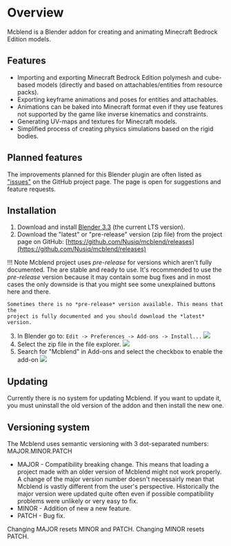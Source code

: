 # Overview
Mcblend is a Blender addon for creating and animating Minecraft Bedrock Edition models.

## Features
- Importing and exporting Minecraft Bedrock Edition polymesh and cube-based models
  (directly and based on attachables/entities from resource packs).
- Exporting keyframe animations and poses for entities and attachables.
- Animations can be baked into Minecraft format even if they use features
  not supported by the game like inverse kinematics and constraints.
- Generating UV-maps and textures for Minecraft models.
- Simplified process of creating physics simulations based on the rigid bodies.

## Planned features
The improvements planned for this Blender plugin are often listed as
["issues"](https://github.com/Nusiq/mcblend/issues) on the GitHub project page.
The page is open for suggestions and feature requests.

## Installation
1. Download and install
  [Blender 3.3](https://www.blender.org/download/releases/3-3/) (the current LTS version).
2. Download the "latest" or "pre-release" version (zip file) from the project
  page on GitHub: [https://github.com/Nusiq/mcblend/releases](https://github.com/Nusiq/mcblend/releases)

!!! Note
    Mcblend project uses *pre-release* for versions which aren't fully
    documented. The are stable and ready to use. It's recommended to use the
    *pre-release* version because it may contain some bug fixes and in most
    cases the only downside is that you might see some unexplained buttons
    here and there.

    Sometimes there is no *pre-release* version available. This means that the
    project is fully documented and you should download the *latest* version.

3. In Blender go to: `Edit -> Preferences -> Add-ons -> Install...`
![](/mcblend/img/blender_addons.png)
4. Select the zip file in the file explorer.
![](/mcblend/img/blender_addons_filechooser.png)
5. Search for "Mcblend" in Add-ons and select the checkbox to enable the add-on
![](/mcblend/img/blender_addons_checkbox.png)

## Updating
Currently there is no system for updating Mcblend. If you want to update it, you
must uninstall the old version of the addon and then install the new one.

## Versioning system
The Mcblend uses semantic versioning with 3 dot-separated numbers:
MAJOR.MINOR.PATCH

- MAJOR - Compatibility breaking change. This means that loading a project made
  with an older version of Mcblend might not work properly. A change of the
  major version number doesn't necessairly mean that Mcblend is vastly
  different from the user's perspective. Historically the major version were
  updated quite often even if possible compatibility problems were unlikely or
  very easy to fix.
- MINOR - Addition of new a new feature.
- PATCH - Bug fix.

Changing MAJOR resets MINOR and PATCH. Changing MINOR resets PATCH.
